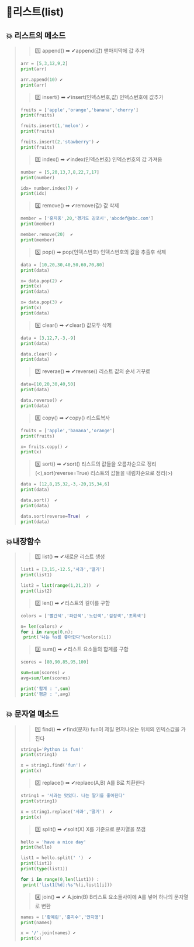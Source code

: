 # 📜리스트(list)

## 💥 리스트의 메소드
>>1️⃣ append() ➡ ✔append(값)  맨마지막에 값 추가
>```python
>arr = [5,3,12,9,2]
>print(arr)
>
>arr.append(10) ✔
>print(arr)
>```
>
>>2️⃣ insert() ➡ ✔insert(인덱스번호,값) 인덱스번호에 값추가
>```python
>fruits = ['apple','orange','banana','cherry']
>print(fruits)
>
>fruits.insert(1,'melon') ✔
>print(fruits)
>
>fruits.insert(2,'stawberry') ✔
>print(fruits)
>```
>
>>3️⃣ index() ➡ ✔index(인덱스번호)  인덱스번호의 값 가져옴
>```python
>number = [5,20,13,7,8,22,7,17]
>print(number)
>
>idx= number.index(7) ✔
>print(idx)
>```
>
>>4️⃣ remove() ➡ ✔remove(값)  값 삭제
>```python
>member = ['홍지웅',20,'경기도 김포시','abcdef@abc.com']
>print(member)
>
>member.remove(20)  ✔
>print(member)
>```
>
>>5️⃣ pop() ➡ pop(인덱스번호) 인덱스번호의 값을 추출후 삭제
>```python
>data = [10,20,30,40,50,60,70,80]
>print(data)
>
>x= data.pop(2) ✔
>print(x)
>print(data)
>
>x= data.pop(3) ✔
>print(x)
>print(data)
>```
>
>>6️⃣ clear() ➡ ✔clear()  값모두 삭제
>```python
>data = [3,12,7,-3,-9]
>print(data)
>
>data.clear() ✔
>print(data)
>```
>
>>7️⃣ reverae() ➡ ✔reverse()  리스트 값의 순서 거꾸로
>```python
>data=[10,20,30,40,50]
>print(data)
>
>data.reverse() ✔
>print(data)
>```
>
>>8️⃣ copy() ➡ ✔copy()  리스트복사
>```python
>fruits = ['apple','banana','orange']
>print(fruits)
>
>x= fruits.copy() ✔
>print(x)
>```
>
>>9️⃣ sort() ➡ ✔sort()  리스트의 값들을 오름차순으로 정리(<),sort(reverse=True)  리스트의 값들을 내림차순으로 정리(>)
>```python
>data = [12,8,15,32,-3,-20,15,34,6]
>print(data)
>
>data.sort()  ✔
>print(data)
>
>data.sort(reverse=True)  ✔
>print(data)
>```

## 💥내장함수
>>1️⃣ list() ➡ ✔새로운 리스트 생성
>```python
>list1 = [3,15,-12.5,'사과','딸기']
>print(list1)
>
>list2 = list(range(1,21,2))  ✔
>print(list2)
>```
>>2️⃣ len() ➡ ✔리스트의 길이를 구함
>```python
>colors = ['빨간색','파란색','노란색','검정색','초록색']
>
>n= len(colors) ✔
>for i in range(0,n):
>  print('나는 %s를 좋아한다'%colors[i])
>```
>>3️⃣ sum() ➡ ✔리스트 요소들의 합계를 구함
>```python
>scores = [80,90,85,95,100]
>
>sum=sum(scores) ✔
>avg=sum/len(scores)
>
>print('합계 : ',sum)
>print('평균 : ',avg)
>```
## 💥 문자열 메소드
>>1️⃣ find() ➡ ✔find(문자) fun이 제일 먼저나오는 위치의 인덱스값을 가진다
>```python
>string1='Python is fun!'
>print(string1)
>
>x = string1.find('fun') ✔
>print(x)
>
>```
>>2️⃣ replace() ➡ ✔replaec(A,B) A를 B로 치환한다  
>```python
>string1 = '사과는 맛있다. 나는 딸기를 좋아한다'
>print(string1)
>
>x = string1.replace('사과','딸기')  ✔
>print(x)
>```
>>3️⃣ split() ➡ ✔solit(X) X를 기준으로 문자열을 쪼갬
>```python
>hello = 'have a nice day'
>print(hello)
>
>list1 = hello.split(' ')  ✔
>print(list1)
>print(type(list1))
>
>for i in range(0,len(list1)) : 
>  print('list1[%d]:%s'%(i,list1[i]))
>```
>>4️⃣ join() ➡ ✔ A.join(B) B리스트 요소들사이에 A를 넣어 하나의 문자열로 변환 
>```python
>names = ['황예린','홍지수','안지영']
>print(names)
>
>x = '/'.join(names) ✔
>print(x)
>```
